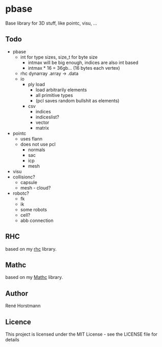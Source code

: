 # pbase
Base library for 3D stuff, like pointc, visu, ...


## Todo
- pbase
  - int for type sizes, size_t for byte size
    - intmax will be big enough, indices are also int based
    - intmax * 16 = 36gb... (16 bytes each vertex)
  - rhc dynarray .array -> .data
  - io
    - ply load
      - load arbitrarily elements
      - all primitive types
      - (pcl saves random bullshit as elements)
    - csv
      - indices
      - indiceslist?
      - vector
      - matrix
- pointc
  - uses flann
  - does not use pcl
    - normals
    - sac
    - icp
    - mesh
- visu
- collisionc?
  - capsule
  - mesh - cloud? 
- robotc?
  - fk
  - ik
  - some robots
  - cell?
  - abb connection

## RHC
based on my [rhc](https://github.com/renehorstmann/rhc) library.

## Mathc
based on my [Mathc](https://github.com/renehorstmann/Mathc) library.

## Author

René Horstmann

## Licence

This project is licensed under the MIT License - see the LICENSE file for details

